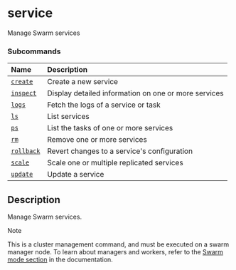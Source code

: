 # service

<!---MARKER_GEN_START-->
Manage Swarm services

### Subcommands

| Name                              | Description                                          |
|:----------------------------------|:-----------------------------------------------------|
| [`create`](service_create.md)     | Create a new service                                 |
| [`inspect`](service_inspect.md)   | Display detailed information on one or more services |
| [`logs`](service_logs.md)         | Fetch the logs of a service or task                  |
| [`ls`](service_ls.md)             | List services                                        |
| [`ps`](service_ps.md)             | List the tasks of one or more services               |
| [`rm`](service_rm.md)             | Remove one or more services                          |
| [`rollback`](service_rollback.md) | Revert changes to a service's configuration          |
| [`scale`](service_scale.md)       | Scale one or multiple replicated services            |
| [`update`](service_update.md)     | Update a service                                     |



<!---MARKER_GEN_END-->

## Description

Manage Swarm services.

> [!NOTE]
> This is a cluster management command, and must be executed on a swarm
> manager node. To learn about managers and workers, refer to the
> [Swarm mode section](https://docs.docker.com/engine/swarm/) in the
> documentation.
